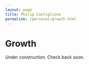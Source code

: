 ```yaml
---
layout: page
title: Philip Castiglione
permalink: /personal/growth.html
---
```


# Growth

Under construction. Check back soon.
